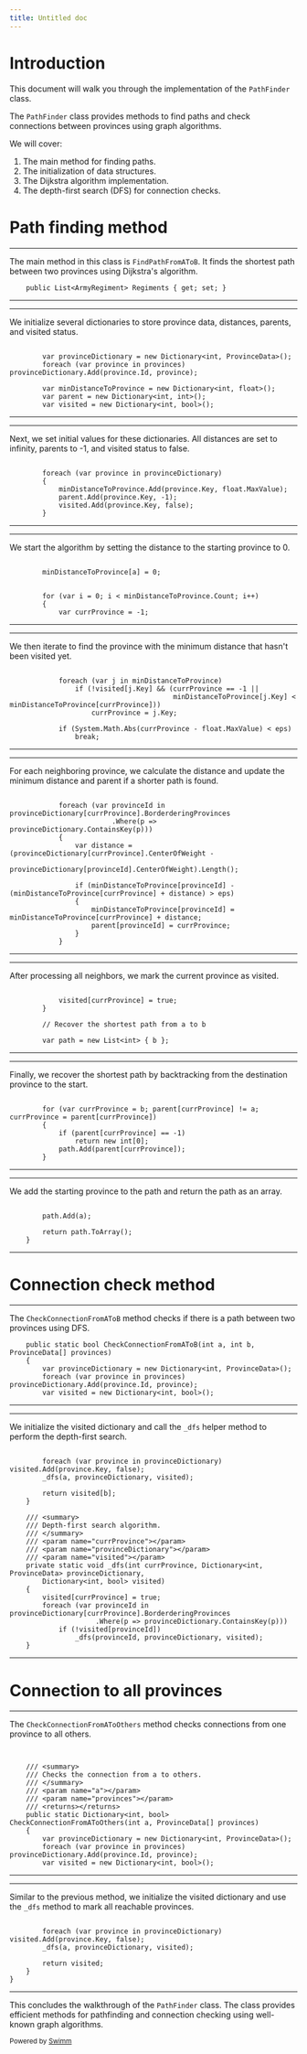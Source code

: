 ```yaml
---
title: Untitled doc
---
```

# Introduction

This document will walk you through the implementation of the <SwmToken path="/Scripts/Utils/Math/PathFinder.cs" pos="10:6:6" line-data="public static class PathFinder">`PathFinder`</SwmToken> class.

The <SwmToken path="/Scripts/Utils/Math/PathFinder.cs" pos="10:6:6" line-data="public static class PathFinder">`PathFinder`</SwmToken> class provides methods to find paths and check connections between provinces using graph algorithms.

We will cover:

1. The main method for finding paths.
2. The initialization of data structures.
3. The Dijkstra algorithm implementation.
4. The depth-first search (DFS) for connection checks.

# Path finding method

<SwmSnippet path="Scripts/Scenarios/BattleData.cs" line="30">

---

The main method in this class is <SwmToken path="/Scripts/Utils/Math/PathFinder.cs" pos="20:9:9" line-data="    public static int[] FindPathFromAToB(int a, int b, ProvinceData[] provinces, float eps = 0.1f)">`FindPathFromAToB`</SwmToken>. It finds the shortest path between two provinces using Dijkstra's algorithm.

```
    public List<ArmyRegiment> Regiments { get; set; }
```

---

</SwmSnippet>

<SwmSnippet path="/Scripts/Utils/Math/PathFinder.cs" line="23">

---

We initialize several dictionaries to store province data, distances, parents, and visited status.

```

        var provinceDictionary = new Dictionary<int, ProvinceData>();
        foreach (var province in provinces) provinceDictionary.Add(province.Id, province);

        var minDistanceToProvince = new Dictionary<int, float>();
        var parent = new Dictionary<int, int>();
        var visited = new Dictionary<int, bool>();
```

---

</SwmSnippet>

<SwmSnippet path="/Scripts/Utils/Math/PathFinder.cs" line="30">

---

Next, we set initial values for these dictionaries. All distances are set to infinity, parents to -1, and visited status to false.

```

        foreach (var province in provinceDictionary)
        {
            minDistanceToProvince.Add(province.Key, float.MaxValue);
            parent.Add(province.Key, -1);
            visited.Add(province.Key, false);
        }
```

---

</SwmSnippet>

<SwmSnippet path="/Scripts/Utils/Math/PathFinder.cs" line="37">

---

We start the algorithm by setting the distance to the starting province to 0.

```

        minDistanceToProvince[a] = 0;


        for (var i = 0; i < minDistanceToProvince.Count; i++)
        {
            var currProvince = -1;
```

---

</SwmSnippet>

<SwmSnippet path="/Scripts/Utils/Math/PathFinder.cs" line="44">

---

We then iterate to find the province with the minimum distance that hasn't been visited yet.

```

            foreach (var j in minDistanceToProvince)
                if (!visited[j.Key] && (currProvince == -1 ||
                                        minDistanceToProvince[j.Key] < minDistanceToProvince[currProvince]))
                    currProvince = j.Key;

            if (System.Math.Abs(currProvince - float.MaxValue) < eps)
                break;
```

---

</SwmSnippet>

<SwmSnippet path="/Scripts/Utils/Math/PathFinder.cs" line="52">

---

For each neighboring province, we calculate the distance and update the minimum distance and parent if a shorter path is found.

```

            foreach (var provinceId in provinceDictionary[currProvince].BorderderingProvinces
                         .Where(p => provinceDictionary.ContainsKey(p)))
            {
                var distance = (provinceDictionary[currProvince].CenterOfWeight -
                                provinceDictionary[provinceId].CenterOfWeight).Length();

                if (minDistanceToProvince[provinceId] - (minDistanceToProvince[currProvince] + distance) > eps)
                {
                    minDistanceToProvince[provinceId] = minDistanceToProvince[currProvince] + distance;
                    parent[provinceId] = currProvince;
                }
            }
```

---

</SwmSnippet>

<SwmSnippet path="/Scripts/Utils/Math/PathFinder.cs" line="65">

---

After processing all neighbors, we mark the current province as visited.

```

            visited[currProvince] = true;
        }

        // Recover the shortest path from a to b 

        var path = new List<int> { b };
```

---

</SwmSnippet>

<SwmSnippet path="/Scripts/Utils/Math/PathFinder.cs" line="72">

---

Finally, we recover the shortest path by backtracking from the destination province to the start.

```

        for (var currProvince = b; parent[currProvince] != a; currProvince = parent[currProvince])
        {
            if (parent[currProvince] == -1)
                return new int[0];
            path.Add(parent[currProvince]);
        }
```

---

</SwmSnippet>

<SwmSnippet path="Scripts/Utils/Math/PathFinder.cs" line="79">

---

We add the starting province to the path and return the path as an array.

```

        path.Add(a);

        return path.ToArray();
    }
```

---

</SwmSnippet>

# Connection check method

<SwmSnippet path="Scripts/Utils/Math/PathFinder.cs" line="92">

---

The <SwmToken path="/Scripts/Utils/Math/PathFinder.cs" pos="92:7:7" line-data="    public static bool CheckConnectionFromAToB(int a, int b, ProvinceData[] provinces)">`CheckConnectionFromAToB`</SwmToken> method checks if there is a path between two provinces using DFS.

```
    public static bool CheckConnectionFromAToB(int a, int b, ProvinceData[] provinces)
    {
        var provinceDictionary = new Dictionary<int, ProvinceData>();
        foreach (var province in provinces) provinceDictionary.Add(province.Id, province);
        var visited = new Dictionary<int, bool>();
```

---

</SwmSnippet>

<SwmSnippet path="/Scripts/Utils/Math/PathFinder.cs" line="97">

---

We initialize the visited dictionary and call the <SwmToken path="/Scripts/Utils/Math/PathFinder.cs" pos="99:1:1" line-data="        _dfs(a, provinceDictionary, visited);">`_dfs`</SwmToken> helper method to perform the depth-first search.

```

        foreach (var province in provinceDictionary) visited.Add(province.Key, false);
        _dfs(a, provinceDictionary, visited);

        return visited[b];
    }

    /// <summary>
    /// Depth-first search algorithm.
    /// </summary>
    /// <param name="currProvince"></param>
    /// <param name="provinceDictionary"></param>
    /// <param name="visited"></param>
    private static void _dfs(int currProvince, Dictionary<int, ProvinceData> provinceDictionary,
        Dictionary<int, bool> visited)
    {
        visited[currProvince] = true;
        foreach (var provinceId in provinceDictionary[currProvince].BorderderingProvinces
                     .Where(p => provinceDictionary.ContainsKey(p)))
            if (!visited[provinceId])
                _dfs(provinceId, provinceDictionary, visited);
    }
```

---

</SwmSnippet>

# Connection to all provinces

<SwmSnippet path="/Scripts/Utils/Math/PathFinder.cs" line="119">

---

The <SwmToken path="/Scripts/Utils/Math/PathFinder.cs" pos="127:13:13" line-data="    public static Dictionary&lt;int, bool&gt; CheckConnectionFromAToOthers(int a, ProvinceData[] provinces)">`CheckConnectionFromAToOthers`</SwmToken> method checks connections from one province to all others.

```


    /// <summary>
    /// Checks the connection from a to others.
    /// </summary>
    /// <param name="a"></param>
    /// <param name="provinces"></param>
    /// <returns></returns>
    public static Dictionary<int, bool> CheckConnectionFromAToOthers(int a, ProvinceData[] provinces)
    {
        var provinceDictionary = new Dictionary<int, ProvinceData>();
        foreach (var province in provinces) provinceDictionary.Add(province.Id, province);
        var visited = new Dictionary<int, bool>();
```

---

</SwmSnippet>

<SwmSnippet path="/Scripts/Utils/Math/PathFinder.cs" line="132">

---

Similar to the previous method, we initialize the visited dictionary and use the <SwmToken path="/Scripts/Utils/Math/PathFinder.cs" pos="99:1:1" line-data="        _dfs(a, provinceDictionary, visited);">`_dfs`</SwmToken> method to mark all reachable provinces.

```

        foreach (var province in provinceDictionary) visited.Add(province.Key, false);
        _dfs(a, provinceDictionary, visited);

        return visited;
    }
}
```

---

</SwmSnippet>

This concludes the walkthrough of the <SwmToken path="/Scripts/Utils/Math/PathFinder.cs" pos="10:6:6" line-data="public static class PathFinder">`PathFinder`</SwmToken> class. The class provides efficient methods for pathfinding and connection checking using well-known graph algorithms.

<SwmMeta version="3.0.0" repo-id="Z2l0aHViJTNBJTNBRXVyb3BlRG9taW5hdGlvbkRlbW8lM0ElM0FQYXp6YW5u" repo-name="EuropeDominationDemo"><sup>Powered by [Swimm](https://app.swimm.io/)</sup></SwmMeta>
